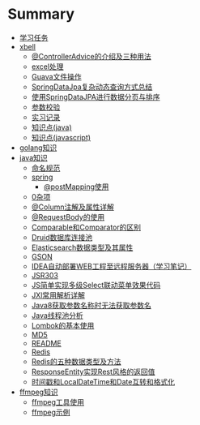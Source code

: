 # Summary

- [学习任务](./study_todo.md)
- [xbell](xbell/init.md)
  - [@ControllerAdvice的介绍及三种用法](xbell/@ControllerAdvice的介绍及三种用法.md)
  - [excel处理](xbell/excel处理.md)
  - [Guava文件操作](xbell/Guava文件操作.md)
  - [SpringDataJpa复杂动态查询方式总结](xbell/SpringDataJpa复杂动态查询方式总结.md)
  - [使用SpringDataJPA进行数据分页与排序](xbell/使用SpringDataJPA进行数据分页与排序.md)
  - [参数校验](xbell/参数校验.md)
  - [实习记录](xbell/实习记录.md)
  - [知识点(java)](xbell/知识点(java).md)
  - [知识点(javascript)](xbell/知识点(javascript).md)
- [golang知识](golang/init.md)
- [java知识](java/init.md)
  - [命名规范](java/命名规范.md)
  - [spring](java/spring/init.md)
    - [@postMapping使用](java/spring/@postMapping使用.md)
  - [0杂项](java/0杂项.md)
  - [@Column注解及属性详解](java/@Column注解及属性详解.md)
  - [@RequestBody的使用](java/@RequestBody的使用.md)
  - [Comparable和Comparator的区别](java/Comparable和Comparator的区别.md)
  - [Druid数据库连接池](java/Druid数据库连接池.md)
  - [Elasticsearch数据类型及其属性](java/Elasticsearch数据类型及其属性.md)
  - [GSON](java/GSON.md)
  - [IDEA自动部署WEB工程至远程服务器（学习笔记）](java/IDEA自动部署WEB工程至远程服务器（学习笔记）.md)
  - [JSR303](java/JSR303.md)
  - [JS简单实现多级Select联动菜单效果代码](java/JS简单实现多级Select联动菜单效果代码.md)
  - [JXl常用解析详解](java/JXl常用解析详解.md)
  - [Java8获取参数名称时无法获取参数名](java/Java8获取参数名称时无法获取参数名.md)
  - [Java线程池分析](java/Java线程池分析.md)
  - [Lombok的基本使用](java/Lombok的基本使用.md)
  - [MD5](java/MD5.md)
  - [README](java/README.md)
  - [Redis](java/Redis.md)
  - [Redis的五种数据类型及方法](java/Redis的五种数据类型及方法.md)
  - [ResponseEntity实现Rest风格的返回值](java/ResponseEntity实现Rest风格的返回值.md)
  - [时间戳和LocalDateTime和Date互转和格式化](java/时间戳和LocalDateTime和Date互转和格式化.md)
- [ffmpeg知识](ffmpeg/init.md)
  - [ffmpeg工具使用](ffmpeg/ffmpegToolUse.md)
  - [ffmpeg示例](ffmpeg/ffmpegample.md)

[//]: # (  - [@RequestParam和@RequestPart 的区别]&#40;java/@RequestParam和@RequestPart 的区别.md&#41;)
[//]: # (  - [ElasticSearch 7_x 学习]&#40;java/ElasticSearch 7_x 学习.md&#41;)
[//]: # (  - [Git后悔药 _ 39.git commit amend 命令]&#40;java/Git后悔药 _ 39.git commit amend 命令.md&#41;)
[//]: # (  - [Java idea的web项目如何部署到服务器上]&#40;java/Java idea的web项目如何部署到服务器上.md&#41;)
[//]: # (  - [SSM框架-SpringMVC 实例文件上传下载]&#40;java/SSM框架-SpringMVC 实例文件上传下载.md&#41;)
[//]: # (  - [Selenium WebDriver JAVA]&#40;java/Selenium WebDriver JAVA.md&#41;)
[//]: # (  - [Spring Boot&Mybatis数据源配置的三种方式]&#40;java/Spring Boot&Mybatis数据源配置的三种方式.md&#41;)
[//]: # (  - [Spring Boot Web 开发@Controller@RestController 使用教程]&#40;java/Spring Boot Web 开发@Controller@RestController 使用教程.md&#41;)
[//]: # (  - [Spring Boot中使用JavaMailSender发送邮件]&#40;java/Spring Boot中使用JavaMailSender发送邮件.md&#41;)

[//]: # (  - [Spring 在xml中引入properties文件]&#40;java/Spring 在xml中引入properties文件.md&#41;)

[//]: # (  - [Spring-data-jpa入门]&#40;java/Spring-data-jpa入门.md&#41;)

[//]: # (  - [SpringBoot Controller接收参数的几种常用方式]&#40;java/SpringBoot Controller接收参数的几种常用方式.md&#41;)

[//]: # (  - [SpringBoot WebJars：通过Maven管理jQuery前端资源，网页内引用路径]&#40;java/SpringBoot WebJars：通过Maven管理jQuery前端资源，网页内引用路径.md&#41;)

[//]: # (  - [SpringBoot整合Sqlite数据库流程]&#40;java/SpringBoot整合Sqlite数据库流程.md&#41;)

[//]: # (  - [SpringMVC中@PathVariable与@PathParam讲解]&#40;java/SpringMVC中@PathVariable与@PathParam讲解.md&#41;)

[//]: # (  - [SpringMvc中获取@PathVariable的值的方式]&#40;java/SpringMvc中获取@PathVariable的值的方式.md&#41;)

[//]: # (  - [Swagger使用手册]&#40;java/Swagger使用手册.md&#41;)

[//]: # (  - [builder模式构建java对象]&#40;java/builder模式构建java对象.md&#41;)

[//]: # (  - [curl的用法指南]&#40;java/curl的用法指南.md&#41;)

[//]: # (  - [docker安装mysql]&#40;java/docker安装mysql.md&#41;)

[//]: # (  - [elasticsearch 5.6.1]&#40;java/elasticsearch 5.6.1.md&#41;)

[//]: # (  - [elasticsearch 7.14.0]&#40;java/elasticsearch 7.14.0.md&#41;)

[//]: # (  - [elasticsearch]&#40;java/elasticsearch.md&#41;)

[//]: # (  - [elasticsearch操作]&#40;java/elasticsearch操作.md&#41;)

[//]: # (  - [git]&#40;java/git.md&#41;)

[//]: # (  - [go]&#40;java/go.md&#41;)

[//]: # (  - [intellij idea如何将web项目打成war包并部署到阿里云服务器]&#40;java/intellij idea如何将web项目打成war包并部署到阿里云服务器.md&#41;)

[//]: # (  - [java 使用idea将工程打成jar并创建成exe文件类型执行]&#40;java/java 使用idea将工程打成jar并创建成exe文件类型执行.md&#41;)

[//]: # (  - [java8 orElse，orElseGet，orElseThrow的使用]&#40;java/java8 orElse，orElseGet，orElseThrow的使用.md&#41;)

[//]: # (  - [java中的IO流之文件复制]&#40;java/java中的IO流之文件复制.md&#41;)

[//]: # (  - [java实现RSA加密]&#40;java/java实现RSA加密.md&#41;)

[//]: # (  - [java文件上传下载]&#40;java/java文件上传下载.md&#41;)

[//]: # (  - [linux常用命令大全]&#40;java/linux常用命令大全.md&#41;)

[//]: # (  - [mapperXml]&#40;java/mapperXml.md&#41;)

[//]: # (  - [markdown]&#40;java/markdown.md&#41;)

[//]: # (  - [mybatis]&#40;java/mybatis.md&#41;)

[//]: # (  - [mybatis全局配置mybatis-config]&#40;java/mybatis全局配置mybatis-config.md&#41;)

[//]: # (  - [poi]&#40;java/poi.md&#41;)

[//]: # (  - [shiro]&#40;java/shiro.md&#41;)

[//]: # (  - [springBean]&#40;java/springBean.md&#41;)

[//]: # (  - [springboot获取静态图片路径_Spring Boot 静态资源处理，妙招]&#40;java/springboot获取静态图片路径_Spring Boot 静态资源处理，妙招.md&#41;)

[//]: # (  - [springboot配置HTTPS]&#40;java/springboot配置HTTPS.md&#41;)

[//]: # (  - [tf]&#40;java/tf.md&#41;)

[//]: # (  - [使用idea创建javaweb项目并部署到tomcat服务器]&#40;java/使用idea创建javaweb项目并部署到tomcat服务器.md&#41;)

[//]: # (  - [在 Spring Boot 项目中实现文件下载功能]&#40;java/在 Spring Boot 项目中实现文件下载功能.md&#41;)

[//]: # (  - [安装docker]&#40;java/安装docker.md&#41;)

[//]: # (  - [并发三特性]&#40;java/并发三特性.md&#41;)

[//]: # (  - [新建 Markdown]&#40;java/新建 Markdown.md&#41;)

[//]: # (  - [正则表达式]&#40;java/正则表达式.md&#41;)

[//]: # (  - [注解@CrossOrigin]&#40;java/注解@CrossOrigin.md&#41;)

[//]: # (  - [通过Gson解析Json数据]&#40;java/通过Gson解析Json数据.md&#41;)




